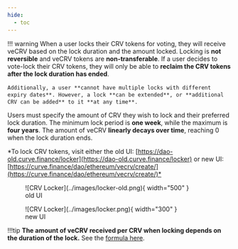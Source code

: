 ```yaml
---
hide:
  - toc
---
```


!!! warning
    When a user locks their CRV tokens for voting, they will receive veCRV based on the lock duration and the amount locked. Locking is **not reversible** and veCRV tokens are **non-transferable**. If a user decides to vote-lock their CRV tokens, they will only be able to **reclaim the CRV tokens after the lock duration has ended**.

    Additionally, a user **cannot have multiple locks with different expiry dates**. However, a lock **can be extended**, or **additional CRV can be added** to it **at any time**.


Users must specify the amount of CRV they wish to lock and their preferred lock duration. The minimum lock period is **one week**, while the maximum is **four years**. The amount of veCRV **linearly decays over time**, reaching 0 when the lock duration ends.


*To lock CRV tokens, visit either the old UI: [https://dao-old.curve.finance/locker](https://dao-old.curve.finance/locker) or new UI: [https://curve.finance/dao/ethereum/vecrv/create/](https://curve.finance/dao/ethereum/vecrv/create/)*​

<figure markdown>
  ![CRV Locker](../images/locker-old.png){ width="500" }
  <figcaption>old UI</figcaption>
</figure>

<figure markdown>
  ![CRV Locker](../images/locker.png){ width="300" }
  <figcaption>new UI</figcaption>
</figure>


!!!tip
    **The amount of veCRV received per CRV when locking depends on the duration of the lock.** See the [formula here](./overview.md#crv-to-vecrv-formula).
